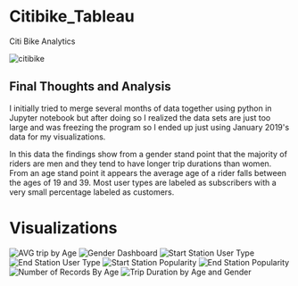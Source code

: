 # Citibike_Tableau
Citi Bike Analytics

![citibike](https://user-images.githubusercontent.com/46179696/61336265-96270600-a7e5-11e9-8482-2cfe8727771f.jpg)

## Final Thoughts and Analysis
I initially tried to merge several months of data together using python in Jupyter notebook but after doing so I realized the data sets 
are just too large and was freezing the program so I ended up just using January 2019's data for my visualizations.

In this data the findings show from a gender stand point that the majority of riders are men and they tend to have longer trip durations than women. From an age stand point it appears the average age of a rider falls between the ages of 19 and 39. Most user types are labeled as subscribers with a very small percentage labeled as customers.

# Visualizations
![AVG trip by Age](https://user-images.githubusercontent.com/46179696/61336269-9b845080-a7e5-11e9-9eb2-0efe328ff153.png)
![Gender Dashboard](https://user-images.githubusercontent.com/46179696/61336272-9f17d780-a7e5-11e9-9223-d4e637c5c1e5.png)
![Start Station User Type](https://user-images.githubusercontent.com/46179696/61671871-47beaf00-ac9e-11e9-82a9-cdcd625e116c.png)
![End Station User Type](https://user-images.githubusercontent.com/46179696/61671872-4a210900-ac9e-11e9-92c5-d8eeda13bbc3.png)
![Start Station Popularity](https://user-images.githubusercontent.com/46179696/61671875-4e4d2680-ac9e-11e9-8235-4dd702d545e8.png)
![End Station Popularity](https://user-images.githubusercontent.com/46179696/61671880-50af8080-ac9e-11e9-81f1-7040075e6591.png)
![Number of Records By Age](https://user-images.githubusercontent.com/46179696/61671887-586f2500-ac9e-11e9-8372-23c8cf60af7f.png)
![Trip Duration by Age and Gender](https://user-images.githubusercontent.com/46179696/61671889-5c9b4280-ac9e-11e9-924c-a342f222fcc9.png)
